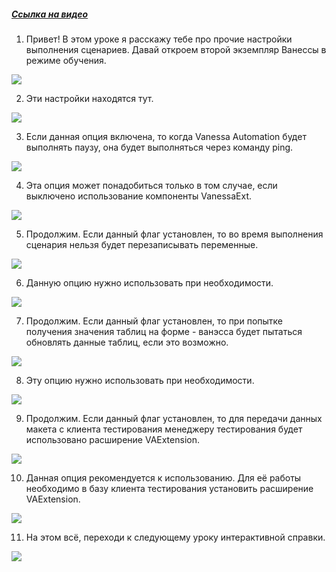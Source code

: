 ﻿##### [Ссылка на видео](https://youtu.be/MGDY_JkIpSI)

001. Привет! В этом уроке я расскажу тебе про прочие настройки выполнения сценариев. Давай откроем второй экземпляр Ванессы в режиме обучения.

![](https://vanessa-files.do.bit-erp.ru/Doc/1.2.040.1/MD/Глава02/images/000_ЗакладкаСервисВыполнениеСценариевПрочее.png)

002. Эти настройки находятся тут.

![](https://vanessa-files.do.bit-erp.ru/Doc/1.2.040.1/MD/Глава02/images/009_ЗакладкаСервисВыполнениеСценариевПрочее.png)

003. Если данная опция включена, то когда Vanessa Automation будет выполнять паузу, она будет выполняться через команду ping.

![](https://vanessa-files.do.bit-erp.ru/Doc/1.2.040.1/MD/Глава02/images/014_ЗакладкаСервисВыполнениеСценариевПрочее.png)

004. Эта опция может понадобиться только в том случае, если выключено использование компоненты VanessaExt.

![](https://vanessa-files.do.bit-erp.ru/Doc/1.2.040.1/MD/Глава02/images/017_ЗакладкаСервисВыполнениеСценариевПрочее.png)

005. Продолжим. Если данный флаг установлен, то во время выполнения сценария нельзя будет перезаписывать переменные.

![](https://vanessa-files.do.bit-erp.ru/Doc/1.2.040.1/MD/Глава02/images/020_ЗакладкаСервисВыполнениеСценариевПрочее.png)

006. Данную опцию нужно использовать при необходимости.

![](https://vanessa-files.do.bit-erp.ru/Doc/1.2.040.1/MD/Глава02/images/023_ЗакладкаСервисВыполнениеСценариевПрочее.png)

007. Продолжим. Если данный флаг установлен, то при попытке получения значения таблиц на форме - ванэсса будет пытаться обновлять данные таблиц, если это возможно.

![](https://vanessa-files.do.bit-erp.ru/Doc/1.2.040.1/MD/Глава02/images/026_ЗакладкаСервисВыполнениеСценариевПрочее.png)

008. Эту опцию нужно использовать при необходимости.

![](https://vanessa-files.do.bit-erp.ru/Doc/1.2.040.1/MD/Глава02/images/029_ЗакладкаСервисВыполнениеСценариевПрочее.png)

009. Продолжим. Если данный флаг установлен, то для передачи данных макета с клиента тестирования менеджеру тестирования будет использовано расширение VAExtension.

![](https://vanessa-files.do.bit-erp.ru/Doc/1.2.040.1/MD/Глава02/images/032_ЗакладкаСервисВыполнениеСценариевПрочее.png)

010. Данная опция рекомендуется к использованию. Для её работы необходимо в базу клиента тестирования установить расширение VAExtension.

![](https://vanessa-files.do.bit-erp.ru/Doc/1.2.040.1/MD/Глава02/images/035_ЗакладкаСервисВыполнениеСценариевПрочее.png)

011. На этом всё, переходи к следующему уроку интерактивной справки.

![](https://vanessa-files.do.bit-erp.ru/Doc/1.2.040.1/MD/Глава02/images/036_ЗакладкаСервисВыполнениеСценариевПрочее.png)
